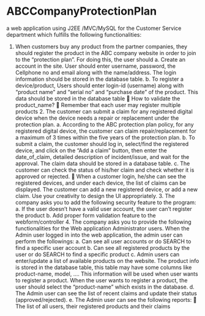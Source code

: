 # ABCCompanyProtectionPlan
 a web application using J2EE /MVC/MySQL for the Customer Service department which fulfills the following functionalities: 
1. When customers buy any product from the partner companies, they should register the product in the ABC company website in order to join to the “protection plan”. For doing this, the user should  a. Create an account in the site. User should enter username, password, the Cellphone no and email along with the name/address. The login information should be stored in the database table. b. To register a device/product, Users should enter login-id (username) along with “product name”  and “serial no” and “purchase date” of the product. This data should be stored in the  database table   How to validate the product_name?  Remember that each user may register multiple products 2. The customer can submit a claim for any registered digital device when the device needs a repair or replacement under the protection plan.  a. According to the ABC protection plan policy, for any registered digital device, the customer can claim repair/replacement for a maximum of 3 times within the five years of the protection plan. b. To submit a claim, the customer should log in, select/find the registered device, and click on the “Add a claim” button, then enter the date_of_claim, detailed description of incident/issue, and wait for the approval. The claim data should be stored in a database table. c. The customer can check the status of his/her claim and check whether it is approved or rejected.     When a customer login, he/she can see the registered devices, and under each device, the list of claims can be displayed. The customer can add a new registered device, or add a new claim. Use your creativity to design the UI appropriately. 3. The company asks you to add the following security feature to the program:  a. If the user doesn’t have a valid user account, the user can’t register the product b. Add proper form validation feature to the webform/controller 4. The company asks you to provide the following functionalities for the Web application Administrator users. When the Admin user logged in into the web application, the admin user can perform the followings:  a. Can see all user accounts or do SEARCH to find a specific user account b. Can see all registered products by the user or do SEARCH to find a specific product c. Admin users can enter/update a list of available products on the website. The product info is stored in the database table, this table may have some columns like product-name, model, …. This information will be used when user wants to register a product. When the user wants to register a product, the user should select the “product-name” which exists in the database.   d. The Admin user can see the list of recent claims and update their status (approved/rejected). e. The Admin user can see the following reports:   The list of all users, their registered products and their claims 
 
